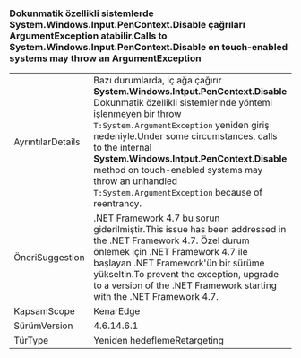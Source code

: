 ### <a name="calls-to-systemwindowsinputpencontextdisable-on-touch-enabled-systems-may-throw-an-argumentexception"></a><span data-ttu-id="c8f43-101">Dokunmatik özellikli sistemlerde System.Windows.Input.PenContext.Disable çağrıları ArgumentException atabilir.</span><span class="sxs-lookup"><span data-stu-id="c8f43-101">Calls to System.Windows.Input.PenContext.Disable on touch-enabled systems may throw an ArgumentException</span></span>

|   |   |
|---|---|
|<span data-ttu-id="c8f43-102">Ayrıntılar</span><span class="sxs-lookup"><span data-stu-id="c8f43-102">Details</span></span>|<span data-ttu-id="c8f43-103">Bazı durumlarda, iç ağa çağırır <strong>System.Windows.Intput.PenContext.Disable</strong> Dokunmatik özellikli sistemlerinde yöntemi işlenmeyen bir throw <code>T:System.ArgumentException</code> yeniden giriş nedeniyle.</span><span class="sxs-lookup"><span data-stu-id="c8f43-103">Under some circumstances, calls to the internal <strong>System.Windows.Intput.PenContext.Disable</strong> method on touch-enabled systems may throw an unhandled <code>T:System.ArgumentException</code> because of reentrancy.</span></span>|
|<span data-ttu-id="c8f43-104">Öneri</span><span class="sxs-lookup"><span data-stu-id="c8f43-104">Suggestion</span></span>|<span data-ttu-id="c8f43-105">.NET Framework 4.7 bu sorun giderilmiştir.</span><span class="sxs-lookup"><span data-stu-id="c8f43-105">This issue has been addressed in the .NET Framework 4.7.</span></span> <span data-ttu-id="c8f43-106">Özel durum önlemek için .NET Framework 4.7 ile başlayan .NET Framework'ün bir sürüme yükseltin.</span><span class="sxs-lookup"><span data-stu-id="c8f43-106">To prevent the exception, upgrade to a version of the .NET Framework starting with the .NET Framework 4.7.</span></span>|
|<span data-ttu-id="c8f43-107">Kapsam</span><span class="sxs-lookup"><span data-stu-id="c8f43-107">Scope</span></span>|<span data-ttu-id="c8f43-108">Kenar</span><span class="sxs-lookup"><span data-stu-id="c8f43-108">Edge</span></span>|
|<span data-ttu-id="c8f43-109">Sürüm</span><span class="sxs-lookup"><span data-stu-id="c8f43-109">Version</span></span>|<span data-ttu-id="c8f43-110">4.6.1</span><span class="sxs-lookup"><span data-stu-id="c8f43-110">4.6.1</span></span>|
|<span data-ttu-id="c8f43-111">Tür</span><span class="sxs-lookup"><span data-stu-id="c8f43-111">Type</span></span>|<span data-ttu-id="c8f43-112">Yeniden hedefleme</span><span class="sxs-lookup"><span data-stu-id="c8f43-112">Retargeting</span></span>|

